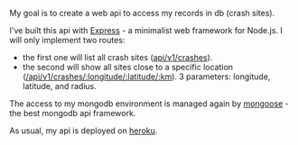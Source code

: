 My goal is to create a web api to access my records in db (crash sites).

I've built this api with [Express](https://expressjs.com/) - a minimalist web framework for Node.js. I will only implement two routes: 
- the first one will list all crash sites ([api/v1/crashes](https://crash-sites-api.herokuapp.com/api/v1/crashes)).
- the second will show all sites close to a specific location ([/api/v1/crashes/:longitude/:latitude/:km](https://crash-sites-api.herokuapp.com/api/v1/crashes/51/10/100)). 3 parameters: longitude, latitude, and radius.

The access to my mongodb environment is managed again by [mongoose](https://mongoosejs.com/) - the best mongodb api framework.

As usual, my api is deployed on [heroku](https://www.heroku.com).